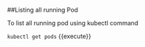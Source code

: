 ##Listing all running Pod

To list all running pod using kubectl command

`kubectl get pods` {{execute}}